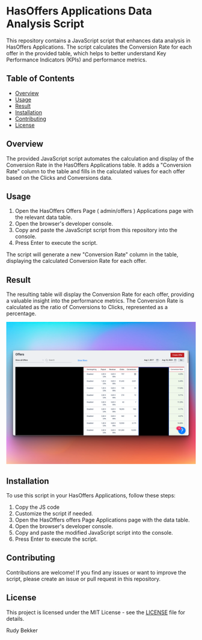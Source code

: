 # HasOffers Applications Data Analysis Script

This repository contains a JavaScript script that enhances data analysis in HasOffers Applications. The script calculates the Conversion Rate for each offer in the provided table, which helps to better understand Key Performance Indicators (KPIs) and performance metrics.

## Table of Contents

- [Overview](#overview)
- [Usage](#usage)
- [Result](#result)
- [Installation](#installation)
- [Contributing](#contributing)
- [License](#license)

## Overview

The provided JavaScript script automates the calculation and display of the Conversion Rate in the HasOffers Applications table. It adds a "Conversion Rate" column to the table and fills in the calculated values for each offer based on the Clicks and Conversions data.

## Usage

1. Open the HasOffers Offers Page ( admin/offers ) Applications page with the relevant data table.
2. Open the browser's developer console.
3. Copy and paste the JavaScript script from this repository into the console.
4. Press Enter to execute the script.

The script will generate a new "Conversion Rate" column in the table, displaying the calculated Conversion Rate for each offer.

## Result

The resulting table will display the Conversion Rate for each offer, providing a valuable insight into the performance metrics. The Conversion Rate is calculated as the ratio of Conversions to Clicks, represented as a percentage.

![Sample Table](images/HasOffers-Offers.png)

## Installation

To use this script in your HasOffers Applications, follow these steps:

1. Copy the JS code
2. Customize the script if needed.
3. Open the HasOffers offers Page Applications page with the data table.
4. Open the browser's developer console.
5. Copy and paste the modified JavaScript script into the console.
6. Press Enter to execute the script.

## Contributing

Contributions are welcome! If you find any issues or want to improve the script, please create an issue or pull request in this repository.

## License

This project is licensed under the MIT License - see the [LICENSE](LICENSE) file for details.

Rudy Bekker